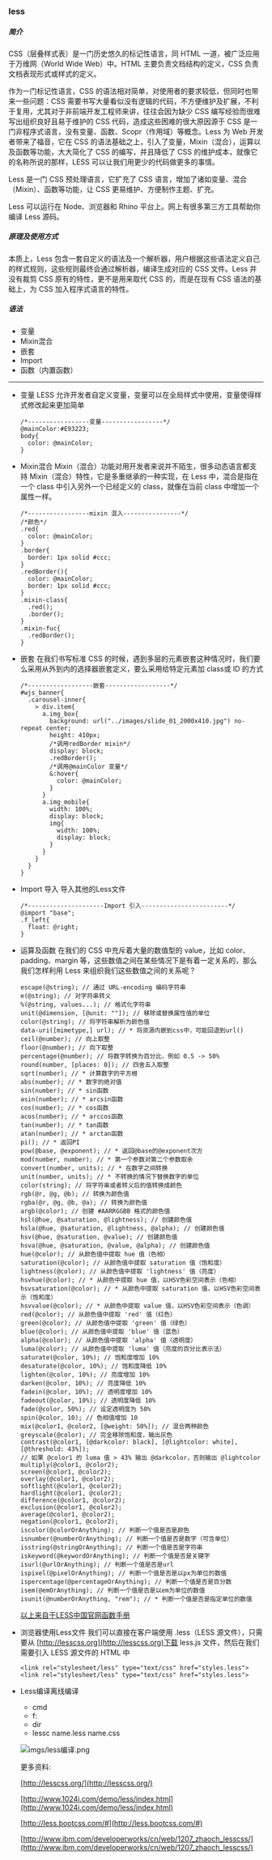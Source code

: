 ### less
##### 简介
CSS（层叠样式表）是一门历史悠久的标记性语言，同 HTML 一道，被广泛应用于万维网（World Wide Web）中。HTML 主要负责文档结构的定义，CSS 负责文档表现形式或样式的定义。

作为一门标记性语言，CSS 的语法相对简单，对使用者的要求较低，但同时也带来一些问题：CSS 需要书写大量看似没有逻辑的代码，不方便维护及扩展，不利于复用，尤其对于非前端开发工程师来讲，往往会因为缺少 CSS 编写经验而很难写出组织良好且易于维护的 CSS 代码，造成这些困难的很大原因源于 CSS 是一门非程序式语言，没有变量、函数、Scopr（作用域）等概念。Less 为 Web 开发者带来了福音，它在 CSS 的语法基础之上，引入了变量，Mixin（混合），运算以及函数等功能，大大简化了 CSS 的编写，并且降低了 CSS 的维护成本，就像它的名称所说的那样，LESS 可以让我们用更少的代码做更多的事情。

Less 是一门 CSS 预处理语言，它扩充了 CSS 语言，增加了诸如变量、混合（Mixin）、函数等功能，让 CSS 更易维护、方便制作主题、扩充。

Less 可以运行在 Node、浏览器和 Rhino 平台上。网上有很多第三方工具帮助你编译 Less 源码。

##### 原理及使用方式
本质上，Less 包含一套自定义的语法及一个解析器，用户根据这些语法定义自己的样式规则，这些规则最终会通过解析器，编译生成对应的 CSS 文件。Less 并没有裁剪 CSS 原有的特性，更不是用来取代 CSS 的，而是在现有 CSS 语法的基础上，为 CSS 加入程序式语言的特性。

##### 语法
*   变量 
*   Mixin混合
*   嵌套
*   Import
*   函数（内置函数）

---
*   变量
LESS 允许开发者自定义变量，变量可以在全局样式中使用，变量使得样式修改起来更加简单

        /*-----------------变量-----------------*/
        @mainColor:#E93223;
        body{
          color: @mainColor;
        }
    
*   Mixin混合
Mixin（混合）功能对用开发者来说并不陌生，很多动态语言都支持 Mixin（混合）特性，它是多重继承的一种实现，在 Less 中，混合是指在一个 class 中引入另外一个已经定义的 class，就像在当前 class 中增加一个属性一样。

        /*-----------------mixin 混入----------------*/
        /*颜色*/
        .red{
          color: @mainColor;
        }
        .border{
          border: 1px solid #ccc;
        }
        .redBorder(){
          color: @mainColor;
          border: 1px solid #ccc;
        }
        .mixin-class{
          .red();
          .border();
        }
        .mixin-fuc{
          .redBorder();
        }

*   嵌套
在我们书写标准 CSS 的时候，遇到多层的元素嵌套这种情况时，我们要么采用从外到内的选择器嵌套定义，要么采用给特定元素加 class或 ID 的方式

        /*------------------嵌套------------------*/
        #wjs_banner{
          .carousel-inner{
            > div.item{
              a.img_box{
                background: url("../images/slide_01_2000x410.jpg") no-repeat center;
                height: 410px;
                /*调用redBorder mixin*/
                display: block;
                .redBorder();
                /*调用@mainColor 变量*/
                &:hover{
                  color: @mainColor;
                }
              }
              a.img_mobile{
                width: 100%;
                display: block;
                img{
                  width: 100%;
                  display: block;
                }
              }
            }
          }
        }

*   Import 导入
导入其他的Less文件

        /*---------------------Import 引入------------------------*/
        @import "base";
        .f_left{
          float: @right;
        }

*   运算及函数
在我们的 CSS 中充斥着大量的数值型的 value，比如 color、padding、margin 等，这些数值之间在某些情况下是有着一定关系的，那么我们怎样利用 Less 来组织我们这些数值之间的关系呢？

        escape(@string); // 通过 URL-encoding 编码字符串
        e(@string); // 对字符串转义
        %(@string, values...); // 格式化字符串
        unit(@dimension, [@unit: ""]); // 移除或替换属性值的单位
        color(@string); // 将字符串解析为颜色值
        data-uri([mimetype,] url); // * 将资源内嵌到css中，可能回退到url()
        ceil(@number); // 向上取整
        floor(@number); // 向下取整
        percentage(@number); // 将数字转换为百分比，例如 0.5 -> 50%
        round(number, [places: 0]); // 四舍五入取整
        sqrt(number); // * 计算数字的平方根
        abs(number); // * 数字的绝对值
        sin(number); // * sin函数
        asin(number); // * arcsin函数
        cos(number); // * cos函数
        acos(number); // * arccos函数
        tan(number); // * tan函数
        atan(number); // * arctan函数
        pi(); // * 返回PI
        pow(@base, @exponent); // * 返回@base的@exponent次方
        mod(number, number); // * 第一个参数对第二个参数取余
        convert(number, units); // * 在数字之间转换
        unit(number, units); // * 不转换的情况下替换数字的单位
        color(string); // 将字符串或者转义后的值转换成颜色
        rgb(@r, @g, @b); // 转换为颜色值
        rgba(@r, @g, @b, @a); // 转换为颜色值
        argb(@color); // 创建 #AARRGGBB 格式的颜色值
        hsl(@hue, @saturation, @lightness); // 创建颜色值
        hsla(@hue, @saturation, @lightness, @alpha); // 创建颜色值
        hsv(@hue, @saturation, @value); // 创建颜色值
        hsva(@hue, @saturation, @value, @alpha); // 创建颜色值
        hue(@color); // 从颜色值中提取 hue 值（色相）
        saturation(@color); // 从颜色值中提取 saturation 值（饱和度）
        lightness(@color); // 从颜色值中提取 'lightness' 值（亮度）
        hsvhue(@color); // * 从颜色中提取 hue 值，以HSV色彩空间表示（色相）
        hsvsaturation(@color); // * 从颜色中提取 saturation 值，以HSV色彩空间表示（饱和度）
        hsvvalue(@color); // * 从颜色中提取 value 值，以HSV色彩空间表示（色调）
        red(@color); // 从颜色值中提取 'red' 值（红色）
        green(@color); // 从颜色值中提取 'green' 值（绿色）
        blue(@color); // 从颜色值中提取 'blue' 值（蓝色）
        alpha(@color); // 从颜色值中提取 'alpha' 值（透明度）
        luma(@color); // 从颜色值中提取 'luma' 值（亮度的百分比表示法）
        saturate(@color, 10%); // 饱和度增加 10%
        desaturate(@color, 10%); // 饱和度降低 10%
        lighten(@color, 10%); // 亮度增加 10%
        darken(@color, 10%); // 亮度降低 10%
        fadein(@color, 10%); // 透明度增加 10%
        fadeout(@color, 10%); // 透明度降低 10%
        fade(@color, 50%); // 设定透明度为 50%
        spin(@color, 10); // 色相值增加 10
        mix(@color1, @color2, [@weight: 50%]); // 混合两种颜色
        greyscale(@color); // 完全移除饱和度，输出灰色
        contrast(@color1, [@darkcolor: black], [@lightcolor: white], [@threshold: 43%]); 
        // 如果 @color1 的 luma 值 > 43% 输出 @darkcolor，否则输出 @lightcolor
        multiply(@color1, @color2);
        screen(@color1, @color2);
        overlay(@color1, @color2);
        softlight(@color1, @color2);
        hardlight(@color1, @color2);
        difference(@color1, @color2);
        exclusion(@color1, @color2);
        average(@color1, @color2);
        negation(@color1, @color2);
        iscolor(@colorOrAnything); // 判断一个值是否是颜色
        isnumber(@numberOrAnything); // 判断一个值是否是数字（可含单位）
        isstring(@stringOrAnything); // 判断一个值是否是字符串
        iskeyword(@keywordOrAnything); // 判断一个值是否是关键字
        isurl(@urlOrAnything); // 判断一个值是否是url
        ispixel(@pixelOrAnything); // 判断一个值是否是以px为单位的数值
        ispercentage(@percentageOrAnything); // 判断一个值是否是百分数
        isem(@emOrAnything); // 判断一个值是否是以em为单位的数值
        isunit(@numberOrAnything, "rem"); // * 判断一个值是否是指定单位的数值


    [以上来自于LESS中国官网函数手册](http://www.1024i.com/demo/less/reference.html)

*   浏览器使用Less文件
我们可以直接在客户端使用 .less（LESS 源文件），只需要从 [http://lesscss.org](http://lesscss.org)下载 less.js 文件，然后在我们需要引入 LESS 源文件的 HTML 中

        <link rel="stylesheet/less" type="text/css" href="styles.less">
        <link rel="stylesheet/less" type="text/css" href="styles.less">

*   Less编译离线编译
    -   cmd
    -   f:
    -   dir
    -   lessc name.less name.css

    ![imgs/less编译.png](imgs/less编译.png)

    更多资料:

    [http://lesscss.org/](http://lesscss.org/)

    [http://www.1024i.com/demo/less/index.html](http://www.1024i.com/demo/less/index.html)

    [http://less.bootcss.com/#](http://less.bootcss.com/#)

    [http://www.ibm.com/developerworks/cn/web/1207_zhaoch_lesscss/](http://www.ibm.com/developerworks/cn/web/1207_zhaoch_lesscss/)

